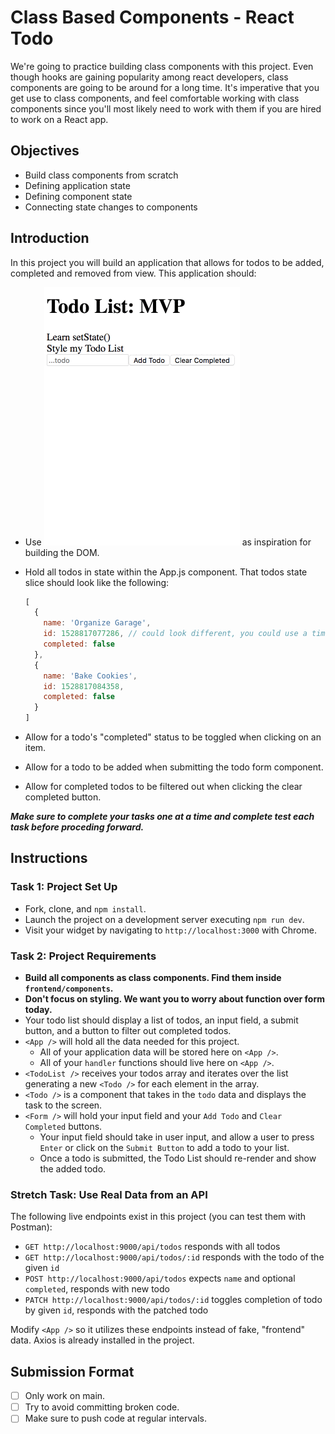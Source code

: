 # Class Based Components - React Todo

We're going to practice building class components with this project. Even though hooks are gaining popularity among react developers, class components are going to be around for a long time. It's imperative that you get use to class components, and feel comfortable working with class components since you'll most likely need to work with them if you are hired to work on a React app.

## Objectives

- Build class components from scratch
- Defining application state
- Defining component state
- Connecting state changes to components

## Introduction

In this project you will build an application that allows for todos to be added, completed and removed from view. This application should:

- Use ![this gif](./todo.gif) as inspiration for building the DOM.
- Hold all todos in state within the App.js component. That todos state slice should look like the following:

  ```js
  [
    {
      name: 'Organize Garage',
      id: 1528817077286, // could look different, you could use a timestamp to generate it
      completed: false
    },
    {
      name: 'Bake Cookies',
      id: 1528817084358,
      completed: false
    }
  ]
  ```

- Allow for a todo's "completed" status to be toggled when clicking on an item.
- Allow for a todo to be added when submitting the todo form component.
- Allow for completed todos to be filtered out when clicking the clear completed button.

***Make sure to complete your tasks one at a time and complete test each task before proceding forward.***

## Instructions

### Task 1: Project Set Up

- Fork, clone, and `npm install`.
- Launch the project on a development server executing `npm run dev`.
- Visit your widget by navigating to `http://localhost:3000` with Chrome.

### Task 2: Project Requirements

- **Build all components as class components. Find them inside `frontend/components`.**
- **Don't focus on styling. We want you to worry about function over form today.**
- Your todo list should display a list of todos, an input field, a submit button, and a button to filter out completed todos.
- `<App />` will hold all the data needed for this project.
  - All of your application data will be stored here on `<App />`.
  - All of your `handler` functions should live here on `<App />`.
- `<TodoList />` receives your todos array and iterates over the list generating a new `<Todo />` for each element in the array.
- `<Todo />` is a component that takes in the `todo` data and displays the task to the screen.
- `<Form />` will hold your input field and your `Add Todo` and `Clear Completed` buttons.
  - Your input field should take in user input, and allow a user to press `Enter` or click on the `Submit Button` to add a todo to your list.
  - Once a todo is submitted, the Todo List should re-render and show the added todo.

### Stretch Task: Use Real Data from an API

The following live endpoints exist in this project (you can test them with Postman):

- `GET http://localhost:9000/api/todos` responds with all todos
- `GET http://localhost:9000/api/todos/:id` responds with the todo of the given `id`
- `POST http://localhost:9000/api/todos` expects `name` and optional `completed`, responds with new todo
- `PATCH http://localhost:9000/api/todos/:id` toggles completion of todo by given `id`, responds with the patched todo

Modify `<App />` so it utilizes these endpoints instead of fake, "frontend" data. Axios is already installed in the project.

## Submission Format

- [ ] Only work on main.
- [ ] Try to avoid committing broken code.
- [ ] Make sure to push code at regular intervals.
